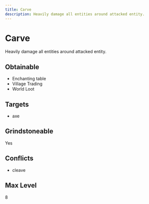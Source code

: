 ```yaml
---
title: Carve
description: Heavily damage all entities around attacked entity.
---
```

# Carve
Heavily damage all entities around attacked entity.
## Obtainable
- Enchanting table
- Village Trading
- World Loot
## Targets
- axe
## Grindstoneable
Yes
## Conflicts
- cleave
## Max Level
8
